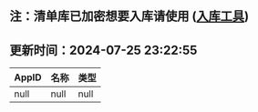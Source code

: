 ## 注：清单库已加密想要入库请使用 ([入库工具](https://github.com/BlankTMing/ManifestAutoUpdate/releases))

## 更新时间：2024-07-25 23:22:55
| AppID | 名称 | 类型  |
| :-------------------- | :----------------------------- | :----------- |
| null | null| null |
